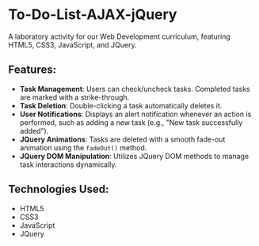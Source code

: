 # To-Do-List-AJAX-jQuery

A laboratory activity for our Web Development curriculum, featuring HTML5, CSS3, JavaScript, and JQuery.

## Features:
- **Task Management**: Users can check/uncheck tasks. Completed tasks are marked with a strike-through.
- **Task Deletion**: Double-clicking a task automatically deletes it.
- **User Notifications**: Displays an alert notification whenever an action is performed, such as adding a new task (e.g., "New task successfully added").
- **JQuery Animations**: Tasks are deleted with a smooth fade-out animation using the `fadeOut()` method.
- **JQuery DOM Manipulation**: Utilizes JQuery DOM methods to manage task interactions dynamically.

## Technologies Used:
- HTML5
- CSS3
- JavaScript
- JQuery
